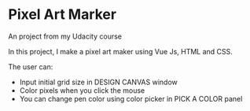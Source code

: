 # Pixel Art Marker
An project from my Udacity course

In this project, I make a pixel art maker using Vue Js, HTML and CSS.

The user can:

- Input initial grid size in DESIGN CANVAS window
- Color pixels when you click the mouse
- You can change pen color using color picker in PICK A COLOR panel